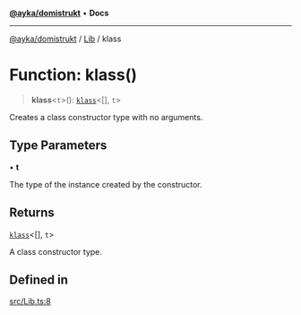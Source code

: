 [**@ayka/domistrukt**](../../../README.md) • **Docs**

***

[@ayka/domistrukt](../../../globals.md) / [Lib](../README.md) / klass

# Function: klass()

> **klass**\<`t`\>(): [`klass`](../../Types/type-aliases/klass.md)\<[], `t`\>

Creates a class constructor type with no arguments.

## Type Parameters

• **t**

The type of the instance created by the constructor.

## Returns

[`klass`](../../Types/type-aliases/klass.md)\<[], `t`\>

A class constructor type.

## Defined in

[src/Lib.ts:8](https://github.com/AndreyMork/domistrukt/blob/6bf1571936bc40cdb9430004c5150bf2a16cf455/src/Lib.ts#L8)
